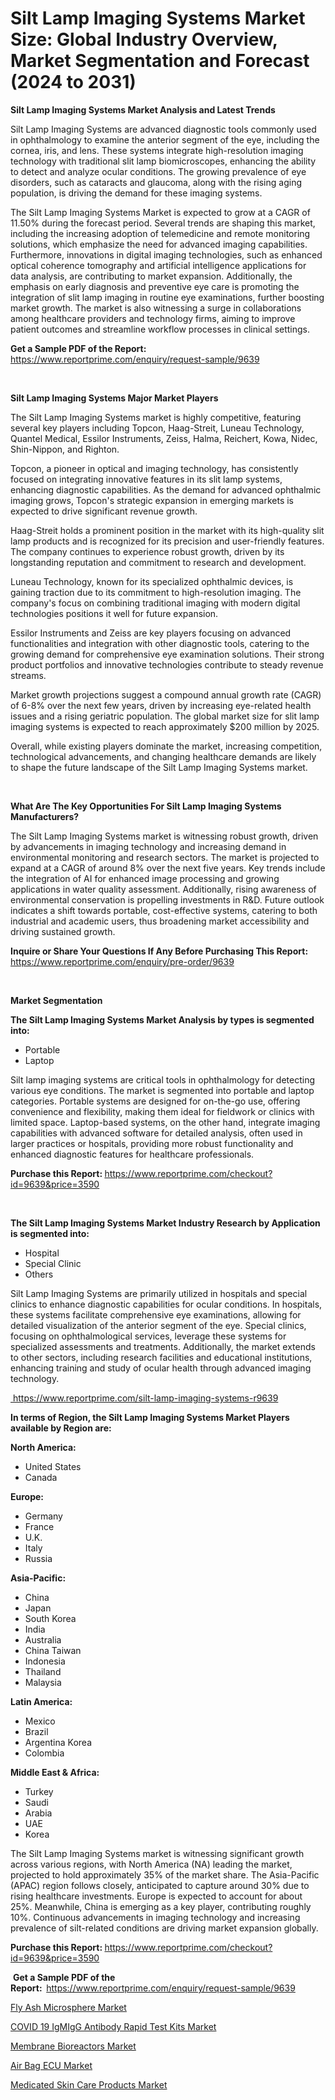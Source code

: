 <p><h1>Silt Lamp Imaging Systems Market Size: Global Industry Overview, Market Segmentation and Forecast (2024 to 2031)</h1></p><p><strong>Silt Lamp Imaging Systems Market Analysis and Latest Trends</strong></p>
<p><p>Silt Lamp Imaging Systems are advanced diagnostic tools commonly used in ophthalmology to examine the anterior segment of the eye, including the cornea, iris, and lens. These systems integrate high-resolution imaging technology with traditional slit lamp biomicroscopes, enhancing the ability to detect and analyze ocular conditions. The growing prevalence of eye disorders, such as cataracts and glaucoma, along with the rising aging population, is driving the demand for these imaging systems.</p><p>The Silt Lamp Imaging Systems Market is expected to grow at a CAGR of 11.50% during the forecast period. Several trends are shaping this market, including the increasing adoption of telemedicine and remote monitoring solutions, which emphasize the need for advanced imaging capabilities. Furthermore, innovations in digital imaging technologies, such as enhanced optical coherence tomography and artificial intelligence applications for data analysis, are contributing to market expansion. Additionally, the emphasis on early diagnosis and preventive eye care is promoting the integration of slit lamp imaging in routine eye examinations, further boosting market growth. The market is also witnessing a surge in collaborations among healthcare providers and technology firms, aiming to improve patient outcomes and streamline workflow processes in clinical settings.</p></p>
<p><strong>Get a Sample PDF of the Report:&nbsp;</strong> <a href="https://www.reportprime.com/enquiry/request-sample/9639">https://www.reportprime.com/enquiry/request-sample/9639</a></p>
<p>&nbsp;</p>
<p><strong>Silt Lamp Imaging Systems Major Market Players</strong></p>
<p><p>The Silt Lamp Imaging Systems market is highly competitive, featuring several key players including Topcon, Haag-Streit, Luneau Technology, Quantel Medical, Essilor Instruments, Zeiss, Halma, Reichert, Kowa, Nidec, Shin-Nippon, and Righton.</p><p>Topcon, a pioneer in optical and imaging technology, has consistently focused on integrating innovative features in its slit lamp systems, enhancing diagnostic capabilities. As the demand for advanced ophthalmic imaging grows, Topcon's strategic expansion in emerging markets is expected to drive significant revenue growth.</p><p>Haag-Streit holds a prominent position in the market with its high-quality slit lamp products and is recognized for its precision and user-friendly features. The company continues to experience robust growth, driven by its longstanding reputation and commitment to research and development.</p><p>Luneau Technology, known for its specialized ophthalmic devices, is gaining traction due to its commitment to high-resolution imaging. The company's focus on combining traditional imaging with modern digital technologies positions it well for future expansion.</p><p>Essilor Instruments and Zeiss are key players focusing on advanced functionalities and integration with other diagnostic tools, catering to the growing demand for comprehensive eye examination solutions. Their strong product portfolios and innovative technologies contribute to steady revenue streams.</p><p>Market growth projections suggest a compound annual growth rate (CAGR) of 6-8% over the next few years, driven by increasing eye-related health issues and a rising geriatric population. The global market size for slit lamp imaging systems is expected to reach approximately $200 million by 2025.</p><p>Overall, while existing players dominate the market, increasing competition, technological advancements, and changing healthcare demands are likely to shape the future landscape of the Silt Lamp Imaging Systems market.</p></p>
<p>&nbsp;</p>
<p><strong>What Are The Key Opportunities For Silt Lamp Imaging Systems Manufacturers?</strong></p>
<p><p>The Silt Lamp Imaging Systems market is witnessing robust growth, driven by advancements in imaging technology and increasing demand in environmental monitoring and research sectors. The market is projected to expand at a CAGR of around 8% over the next five years. Key trends include the integration of AI for enhanced image processing and growing applications in water quality assessment. Additionally, rising awareness of environmental conservation is propelling investments in R&D. Future outlook indicates a shift towards portable, cost-effective systems, catering to both industrial and academic users, thus broadening market accessibility and driving sustained growth.</p></p>
<p><strong>Inquire or Share Your Questions If Any Before Purchasing This Report:</strong> <a href="https://www.reportprime.com/enquiry/pre-order/9639">https://www.reportprime.com/enquiry/pre-order/9639</a></p>
<p>&nbsp;</p>
<p><strong>Market Segmentation</strong></p>
<p><strong>The Silt Lamp Imaging Systems Market Analysis by types is segmented into:</strong></p>
<p><ul><li>Portable</li><li>Laptop</li></ul></p>
<p><p>Silt lamp imaging systems are critical tools in ophthalmology for detecting various eye conditions. The market is segmented into portable and laptop categories. Portable systems are designed for on-the-go use, offering convenience and flexibility, making them ideal for fieldwork or clinics with limited space. Laptop-based systems, on the other hand, integrate imaging capabilities with advanced software for detailed analysis, often used in larger practices or hospitals, providing more robust functionality and enhanced diagnostic features for healthcare professionals.</p></p>
<p><strong>Purchase this Report:&nbsp;</strong><a href="https://www.reportprime.com/checkout?id=9639&price=3590">https://www.reportprime.com/checkout?id=9639&price=3590</a></p>
<p>&nbsp;</p>
<p><strong>The Silt Lamp Imaging Systems Market Industry Research by Application is segmented into:</strong></p>
<p><ul><li>Hospital</li><li>Special Clinic</li><li>Others</li></ul></p>
<p><p>Silt Lamp Imaging Systems are primarily utilized in hospitals and special clinics to enhance diagnostic capabilities for ocular conditions. In hospitals, these systems facilitate comprehensive eye examinations, allowing for detailed visualization of the anterior segment of the eye. Special clinics, focusing on ophthalmological services, leverage these systems for specialized assessments and treatments. Additionally, the market extends to other sectors, including research facilities and educational institutions, enhancing training and study of ocular health through advanced imaging technology.</p></p>
<p><a href="https://www.reportprime.com/silt-lamp-imaging-systems-r9639">&nbsp;https://www.reportprime.com/silt-lamp-imaging-systems-r9639</a></p>
<p><strong>In terms of Region, the Silt Lamp Imaging Systems Market Players available by Region are:</strong></p>
<p>
    <p> <strong> North America: </strong>
        <ul>
            <li>United States</li>
            <li>Canada</li>
        </ul>
        </p> 
    <p> <strong> Europe: </strong>
        <ul>
            <li>Germany</li>
            <li>France</li>
            <li>U.K.</li>
            <li>Italy</li>
            <li>Russia</li>
        </ul>
        </p> 
    <p> <strong> Asia-Pacific: </strong>
        <ul>
            <li>China</li>
            <li>Japan</li>
            <li>South Korea</li>
            <li>India</li>
            <li>Australia</li>
            <li>China Taiwan</li>
            <li>Indonesia</li>
            <li>Thailand</li>
            <li>Malaysia</li>
        </ul>
        </p> 
    <p> <strong> Latin America: </strong>
        <ul>
            <li>Mexico</li>
            <li>Brazil</li>
            <li>Argentina Korea</li>
            <li>Colombia</li>
        </ul>
        </p> 
    <p> <strong> Middle East & Africa: </strong>
        <ul>
            <li>Turkey</li>
            <li>Saudi</li>
            <li>Arabia</li>
            <li>UAE</li>
            <li>Korea</li>
        </ul>
    </p>
    </p>
<p><p>The Silt Lamp Imaging Systems market is witnessing significant growth across various regions, with North America (NA) leading the market, projected to hold approximately 35% of the market share. The Asia-Pacific (APAC) region follows closely, anticipated to capture around 30% due to rising healthcare investments. Europe is expected to account for about 25%. Meanwhile, China is emerging as a key player, contributing roughly 10%. Continuous advancements in imaging technology and increasing prevalence of silt-related conditions are driving market expansion globally.</p></p>
<p><strong>Purchase this Report: </strong><a href="https://www.reportprime.com/checkout?id=9639&price=3590">https://www.reportprime.com/checkout?id=9639&price=3590</a></p>
<p>&nbsp;<strong>Get a Sample PDF of the Report:&nbsp;&nbsp;</strong><a href="https://www.reportprime.com/enquiry/request-sample/9639">https://www.reportprime.com/enquiry/request-sample/9639</a></p>
<p><strong></strong></p>
<p><p><a href="https://medium.com/@nyahmertz1928/the-fly-ash-microsphere-market-has-witnessed-significant-growth-in-recent-years-and-this-trend-5bce18598ac3">Fly Ash Microsphere Market</a></p><p><a href="https://github.com/dfs4ff/Market-Research-Report-List-1/blob/main/covid-19-igmigg-antibody-rapid-test-kits-market.md">COVID 19 IgMIgG Antibody Rapid Test Kits Market</a></p><p><a href="https://www.linkedin.com/pulse/strategic-market-insights-navigating-global-membrane-bioreactors-mbz9c?trackingId=vyWpFDidRAefB%2Bsv0pWCMA%3D%3D">Membrane Bioreactors Market</a></p><p><a href="https://issuu.com/reportprime-2/docs/air-bag-ecu-market-size-2030.pptx_9426bdae0d3b57">Air Bag ECU Market</a></p><p><a href="https://www.linkedin.com/pulse/medicated-skin-care-products-market-trends-growth-outlook-2024-izzoc?trackingId=PU3LrHKcSEO%2BnA%2B9KUqWdA%3D%3D">Medicated Skin Care Products Market</a></p></p>